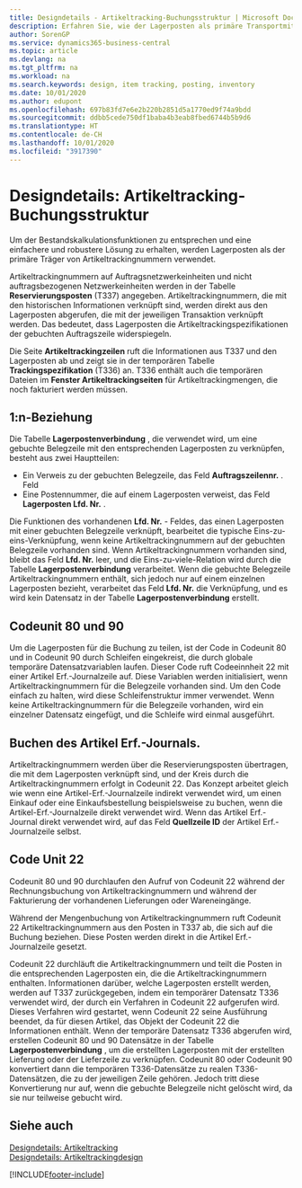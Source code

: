 ```yaml
---
title: Designdetails - Artikeltracking-Buchungsstruktur | Microsoft Docs
description: Erfahren Sie, wie der Lagerposten als primäre Transportmitteln von Artikeltrackingnummern verwendet wird.
author: SorenGP
ms.service: dynamics365-business-central
ms.topic: article
ms.devlang: na
ms.tgt_pltfrm: na
ms.workload: na
ms.search.keywords: design, item tracking, posting, inventory
ms.date: 10/01/2020
ms.author: edupont
ms.openlocfilehash: 697b83fd7e6e2b220b2851d5a1770ed9f74a9bdd
ms.sourcegitcommit: ddbb5cede750df1baba4b3eab8fbed6744b5b9d6
ms.translationtype: HT
ms.contentlocale: de-CH
ms.lasthandoff: 10/01/2020
ms.locfileid: "3917390"
---
```

# <a name="design-details-item-tracking-posting-structure"></a>Designdetails: Artikeltracking-Buchungsstruktur
Um der Bestandskalkulationsfunktionen zu entsprechen und eine einfachere und robustere Lösung zu erhalten, werden Lagerposten als der primäre Träger von Artikeltrackingnummern verwendet.  
  
Artikeltrackingnummern auf Auftragsnetzwerkeinheiten und nicht auftragsbezogenen Netzwerkeinheiten werden in der Tabelle **Reservierungsposten** (T337) angegeben. Artikeltrackingnummern, die mit den historischen Informationen verknüpft sind, werden direkt aus den Lagerposten abgerufen, die mit der jeweiligen Transaktion verknüpft werden. Das bedeutet, dass Lagerposten die Artikeltrackingspezifikationen der gebuchten Auftragszeile widerspiegeln.  
  
Die Seite **Artikeltrackingzeilen** ruft die Informationen aus T337 und den Lagerposten ab und zeigt sie in der temporären Tabelle **Trackingspezifikation** (T336) an. T336 enthält auch die temporären Dateien im **Fenster Artikeltrackingseiten** für Artikeltrackingmengen, die noch fakturiert werden müssen.  
  
## <a name="one-to-many-relation"></a>1:n-Beziehung  
Die Tabelle **Lagerpostenverbindung** , die verwendet wird, um eine gebuchte Belegzeile mit den entsprechenden Lagerposten zu verknüpfen, besteht aus zwei Hauptteilen:  
  
* Ein Verweis zu der gebuchten Belegzeile, das Feld **Auftragszeilennr.** . Feld  
* Eine Postennummer, die auf einem Lagerposten verweist, das Feld **Lagerposten Lfd. Nr.** .  
  
Die Funktionen des vorhandenen **Lfd. Nr.** - Feldes, das einen Lagerposten mit einer gebuchten Belegzeile verknüpft, bearbeitet die typische Eins-zu-eins-Verknüpfung, wenn keine Artikeltrackingnummern auf der gebuchten Belegzeile vorhanden sind. Wenn Artikeltrackingnummern vorhanden sind, bleibt das Feld **Lfd. Nr.** leer, und die Eins-zu-viele-Relation wird durch die Tabelle **Lagerpostenverbindung** verarbeitet. Wenn die gebuchte Belegzeile Artikeltrackingnummern enthält, sich jedoch nur auf einem einzelnen Lagerposten bezieht, verarbeitet das Feld **Lfd. Nr.** die Verknüpfung, und es wird kein Datensatz in der Tabelle **Lagerpostenverbindung** erstellt.  
  
## <a name="codeunits-80-and-90"></a>Codeunit 80 und 90  
Um die Lagerposten für die Buchung zu teilen, ist der Code in Codeunit 80 und in Codeunit 90 durch Schleifen eingekreist, die durch globale temporäre Datensatzvariablen laufen. Dieser Code ruft Codeeinnheit 22 mit einer Artikel Erf.-Journalzeile auf. Diese Variablen werden initialisiert, wenn Artikeltrackingnummern für die Belegzeile vorhanden sind. Um den Code einfach zu halten, wird diese Schleifenstruktur immer verwendet. Wenn keine Artikeltrackingnummern für die Belegzeile vorhanden, wird ein einzelner Datensatz eingefügt, und die Schleife wird einmal ausgeführt.  
  
## <a name="posting-the-item-journal"></a>Buchen des Artikel Erf.-Journals.  
Artikeltrackingnummern werden über die Reservierungsposten übertragen, die mit dem Lagerposten verknüpft sind, und der Kreis durch die Artikeltrackingnummern erfolgt in Codeunit 22. Das Konzept arbeitet gleich wie wenn eine Artikel-Erf.-Journalzeile indirekt verwendet wird, um einen Einkauf oder eine Einkaufsbestellung beispielsweise zu buchen, wenn die Artikel-Erf.-Journalzeile direkt verwendet wird. Wenn das Artikel Erf.-Journal direkt verwendet wird, auf das Feld **Quellzeile ID** der Artikel Erf.-Journalzeile selbst.  
  
## <a name="code-unit-22"></a>Code Unit 22  
Codeunit 80 und 90 durchlaufen den Aufruf von Codeunit 22 während der Rechnungsbuchung von Artikeltrackingnummern und während der Fakturierung der vorhandenen Lieferungen oder Wareneingänge.  
  
Während der Mengenbuchung von Artikeltrackingnummern ruft Codeunit 22 Artikeltrackingnummern aus den Posten in T337 ab, die sich auf die Buchung beziehen. Diese Posten werden direkt in die Artikel Erf.-Journalzeile gesetzt.  
  
Codeunit 22 durchläuft die Artikeltrackingnummern und teilt die Posten in die entsprechenden Lagerposten ein, die die Artikeltrackingnummern enthalten. Informationen darüber, welche Lagerposten erstellt werden, werden auf T337 zurückgegeben, indem ein temporärer Datensatz T336 verwendet wird, der durch ein Verfahren in Codeunit 22 aufgerufen wird. Dieses Verfahren wird gestartet, wenn Codeunit 22 seine Ausführung beendet, da für diesen Artikel, das Objekt der Codeunit 22 die Informationen enthält. Wenn der temporäre Datensatz T336 abgerufen wird, erstellen Codeunit 80 und 90 Datensätze in der Tabelle **Lagerpostenverbindung** , um die erstellten Lagerposten mit der erstellten Lieferung oder der Lieferzeile zu verknüpfen. Codeunit 80 oder Codeunit 90 konvertiert dann die temporären T336-Datensätze zu realen T336-Datensätzen, die zu der jeweiligen Zeile gehören. Jedoch tritt diese Konvertierung nur auf, wenn die gebuchte Belegzeile nicht gelöscht wird, da sie nur teilweise gebucht wird.  
  
## <a name="see-also"></a>Siehe auch  
[Designdetails: Artikeltracking](design-details-item-tracking.md)   
[Designdetails: Artikeltrackingdesign](design-details-item-tracking-design.md)

[!INCLUDE[footer-include](includes/footer-banner.md)]
